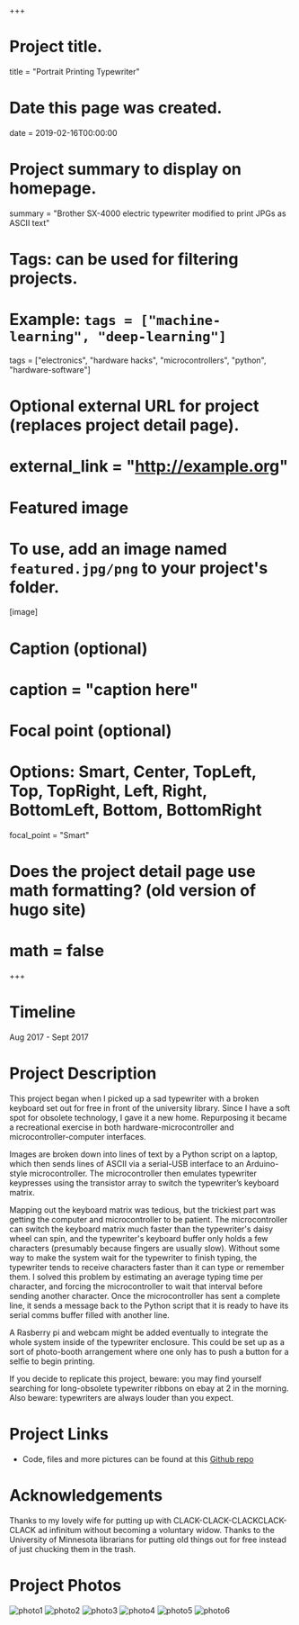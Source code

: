 +++
# Project title.
title = "Portrait Printing Typewriter"

# Date this page was created.
date = 2019-02-16T00:00:00

# Project summary to display on homepage.
summary = "Brother SX-4000 electric typewriter modified to print JPGs as ASCII text"

# Tags: can be used for filtering projects.
# Example: `tags = ["machine-learning", "deep-learning"]`
tags = ["electronics", "hardware hacks", "microcontrollers", "python", "hardware-software"]

# Optional external URL for project (replaces project detail page).
# external_link = "http://example.org"

# Featured image
# To use, add an image named `featured.jpg/png` to your project's folder.
[image]
# Caption (optional)
#  caption = "caption here"

# Focal point (optional)
# Options: Smart, Center, TopLeft, Top, TopRight, Left, Right, BottomLeft, Bottom, BottomRight
  focal_point = "Smart"

# Does the project detail page use math formatting? (old version of hugo site)
# math = false

+++

# Timeline
Aug 2017 - Sept 2017


# Project Description
This project began when I picked up a sad typewriter with a broken keyboard set out for free in front of the university library. Since I have a soft spot for obsolete technology, I gave it a new home. Repurposing it became a recreational exercise in both hardware-microcontroller and microcontroller-computer interfaces. 

Images are broken down into lines of text by a Python script on a laptop, which then sends lines of ASCII via a serial-USB interface to an Arduino-style microcontroller. The microcontroller then emulates typewriter keypresses using the transistor array to switch the typewriter’s keyboard matrix.

Mapping out the keyboard matrix was tedious, but the trickiest part was getting the computer and microcontroller to be patient. The microcontroller can switch the keyboard matrix much faster than the typewriter's daisy wheel can spin, and the typewriter's keyboard buffer only holds a few characters (presumably because fingers are usually slow). Without some way to make the system wait for the typewriter to finish typing, the typewriter tends to receive characters faster than it can type or remember them. I solved this problem by estimating an average typing time per character, and forcing the microcontroller to wait that interval before sending another character. Once the microcontroller has sent a complete line, it sends a message back to the Python script that it is ready to have its serial comms buffer filled with another line. 

 A Rasberry pi and webcam might be added eventually to integrate the whole system inside of the typewriter enclosure. This could be set up as a sort of photo-booth arrangement where one only has to push a button for a selfie to begin printing.
 
 If you decide to replicate this project, beware: you may find yourself searching for long-obsolete typewriter ribbons on ebay at 2 in the morning.
 Also beware: typewriters are always louder than you expect.


# Project Links
- Code, files and more pictures can be found at this [Github repo](https://github.com/KeiranCantilina/Typwriter-Portrait-Project)


# Acknowledgements
 Thanks to my lovely wife for putting up with CLACK-CLACK-CLACKCLACK-CLACK ad infinitum without becoming a voluntary widow.
 Thanks to the University of Minnesota librarians for putting old things out for free instead of just chucking them in the trash. 


# Project Photos
![photo1](https://github.com/KeiranCantilina/Typwriter-Portrait-Project/blob/master/FInal%20setup.jpg?raw=true)
![photo2](https://github.com/KeiranCantilina/Typwriter-Portrait-Project/blob/master/0826171633.jpg?raw=true)
![photo3](https://github.com/KeiranCantilina/Typwriter-Portrait-Project/blob/master/0825171817a.jpg?raw=true)
![photo4](https://github.com/KeiranCantilina/Typwriter-Portrait-Project/blob/master/0826171318.jpg?raw=true)
![photo5](https://github.com/KeiranCantilina/Typwriter-Portrait-Project/blob/master/0826171633c.jpg?raw=true)
![photo6](https://github.com/KeiranCantilina/Typwriter-Portrait-Project/blob/master/0825171817.jpg?raw=true)


